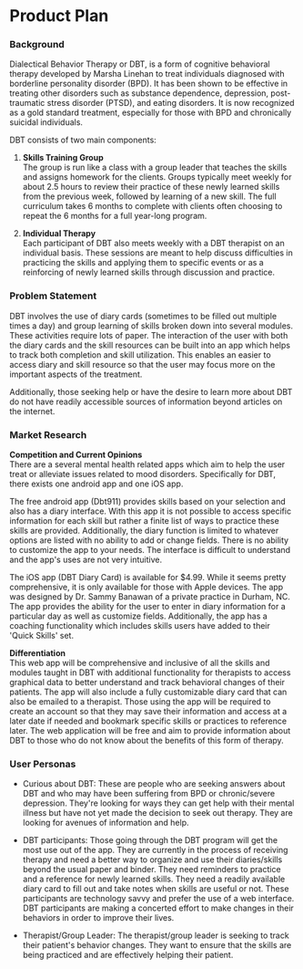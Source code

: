 # Product Plan

### Background
Dialectical Behavior Therapy or DBT, is a form of cognitive behavioral therapy developed by Marsha Linehan to treat individuals diagnosed with borderline personality disorder (BPD). It has been shown to be effective in treating other disorders such as substance dependence, depression, post-traumatic stress disorder (PTSD), and eating disorders. It is now recognized as a gold standard treatment, especially for those with BPD and chronically suicidal individuals. 

DBT consists of two main components:

1.  **Skills Training Group**  
    The group is run like a class with a group leader that teaches the skills and assigns homework for the clients. Groups typically meet weekly for about 2.5 hours to review their practice of these newly learned skills from the previous week, followed by learning of a new skill. The full curriculum takes 6 months to complete with clients often choosing to repeat the 6 months for a full year-long program.

2.  **Individual Therapy**  
    Each participant of DBT also meets weekly with a DBT therapist on an individual basis. These sessions are meant to help discuss difficulties in practicing the skills and applying them to specific events or as a reinforcing of newly learned skills through discussion and practice.

### Problem Statement
DBT involves the use of diary cards (sometimes to be filled out multiple times a day) and group learning of skills broken down into several modules. These activities require lots of paper. The interaction of the user with both the diary cards and the skill resources can be built into an app which helps to track both completion and skill utilization. This enables an easier to access diary and skill resource so that the user may focus more on the important aspects of the treatment.

Additionally, those seeking help or have the desire to learn more about DBT do not have readily accessible sources of information beyond articles on the internet.

### Market Research
**Competition and Current Opinions**  
There are a several mental health related apps which aim to help the user treat or alleviate issues related to mood disorders. Specifically for DBT, there exists one android app and one iOS app.

The free android app (Dbt911) provides skills based on your selection and also has a diary interface. With this app it is not possible to access specific information for each skill but rather a finite list of ways to practice these skills are provided. Additionally, the diary function is limited to whatever options are listed with no ability to add or change fields. There is no ability to customize the app to your needs. The interface is difficult to understand and the app's uses are not very intuitive.

The iOS app (DBT Diary Card) is available for $4.99. While it seems pretty comprehensive, it is only available for those with Apple devices. The app was designed by Dr. Sammy Banawan of a private practice in Durham, NC. The app provides the ability for the user to enter in diary information for a particular day as well as customize fields. Additionally, the app has a coaching functionality which includes skills users have added to their 'Quick Skills' set.

**Differentiation**  
This web app will be comprehensive and inclusive of all the skills and modules taught in DBT with additional functionality for therapists to access graphical data to better understand and track behavioral changes of their patients. The app will also include a fully customizable diary card that can also be emailed to a therapist. Those using the app will be required to create an account so that they may save their information and access at a later date if needed and bookmark specific skills or practices to reference later. The web application will be free and aim to provide information about DBT to those who do not know about the benefits of this form of therapy.

### User Personas
- Curious about DBT: These are people who are seeking answers about DBT and who may have been suffering from BPD or chronic/severe depression. They're looking for ways they can get help with their mental illness but have not yet made the decision to seek out therapy. They are looking for avenues of information and help.

- DBT participants: Those going through the DBT program will get the most use out of the app. They are currently in the process of receiving therapy and need a better way to organize and use their diaries/skills beyond the usual paper and binder. They need reminders to practice and a reference for newly learned skills. They need a readily available diary card to fill out and take notes when skills are useful or not. These participants are technology savvy and prefer the use of a web interface. DBT participants are making a concerted effort to make changes in their behaviors in order to improve their lives.

- Therapist/Group Leader: The therapist/group leader is seeking to track their patient's behavior changes. They want to ensure that the skills are being practiced and are effectively helping their patient.
